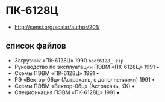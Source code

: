# ПК-6128Ц

- http://sensi.org/scalar/author/201/

## список файлов

- Загрузчик «ПК-6128Ц»	1990	`boot6128_.zip`
- Руководство по эксплуатации ПЭВМ «ПК-6128Ц»	1991	•
- Схемы ПЭВМ «ПК-6128Ц»	1991	•
- РЭ «Вектор-06ц» (Астрахань, с дополнениями)	1991	•
- Схемы ПЭВМ «Вектор-06ц» (Астрахань, КК)		•
- Спецификация ПЭВМ «ПК-6128Ц»	1991	•
